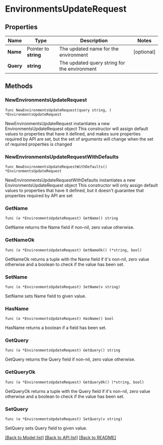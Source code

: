 # EnvironmentsUpdateRequest

## Properties

Name | Type | Description | Notes
------------ | ------------- | ------------- | -------------
**Name** | Pointer to **string** | The updated name for the environment | [optional] 
**Query** | **string** | The updated query string for the environment | 

## Methods

### NewEnvironmentsUpdateRequest

`func NewEnvironmentsUpdateRequest(query string, ) *EnvironmentsUpdateRequest`

NewEnvironmentsUpdateRequest instantiates a new EnvironmentsUpdateRequest object
This constructor will assign default values to properties that have it defined,
and makes sure properties required by API are set, but the set of arguments
will change when the set of required properties is changed

### NewEnvironmentsUpdateRequestWithDefaults

`func NewEnvironmentsUpdateRequestWithDefaults() *EnvironmentsUpdateRequest`

NewEnvironmentsUpdateRequestWithDefaults instantiates a new EnvironmentsUpdateRequest object
This constructor will only assign default values to properties that have it defined,
but it doesn't guarantee that properties required by API are set

### GetName

`func (o *EnvironmentsUpdateRequest) GetName() string`

GetName returns the Name field if non-nil, zero value otherwise.

### GetNameOk

`func (o *EnvironmentsUpdateRequest) GetNameOk() (*string, bool)`

GetNameOk returns a tuple with the Name field if it's non-nil, zero value otherwise
and a boolean to check if the value has been set.

### SetName

`func (o *EnvironmentsUpdateRequest) SetName(v string)`

SetName sets Name field to given value.

### HasName

`func (o *EnvironmentsUpdateRequest) HasName() bool`

HasName returns a boolean if a field has been set.

### GetQuery

`func (o *EnvironmentsUpdateRequest) GetQuery() string`

GetQuery returns the Query field if non-nil, zero value otherwise.

### GetQueryOk

`func (o *EnvironmentsUpdateRequest) GetQueryOk() (*string, bool)`

GetQueryOk returns a tuple with the Query field if it's non-nil, zero value otherwise
and a boolean to check if the value has been set.

### SetQuery

`func (o *EnvironmentsUpdateRequest) SetQuery(v string)`

SetQuery sets Query field to given value.



[[Back to Model list]](../README.md#documentation-for-models) [[Back to API list]](../README.md#documentation-for-api-endpoints) [[Back to README]](../README.md)



